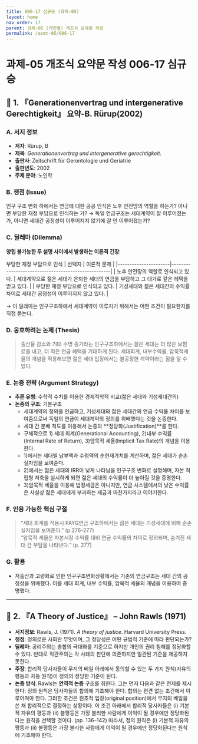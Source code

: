 ```yaml
---
title: 006-17 심규승 (과제-05)
layout: home
nav_order: 17
parent: 과제-05 (개인별) 개조식 요약문 작성
permalink: /asmt-05/006-17
---
```


# 과제-05 개조식 요약문 작성 006-17 심규승 

##  📘 1. 『Generationenvertrag und intergenerative Gerechtigkeit』 요약-B. Rürup(2002)

### A. 서지 정보  
- **저자**: Rürup, B  
- **제목**: *Generationenvertrag und intergenerative gerechtigkeit.*
- **출판사**: Zeitschrift für Gerontologie und Geriatrie 
- **출판년도**: 2002  
- **주제 분야**: 노인학


### B. 쟁점 (Issue)  
인구 구조 변화 하에서는 연금에 대한 공공 인식은 노후 안전망의 역할을 하는가? 아니면 부당한 재정 부담으로 인식하는 가?
→ 독일 연금구조는 세대계약이 잘 이루어졌는가, 아니면 세대간 공정성이 이루어지지 않기에 잘 안 이루어졌는가?


### C. 딜레마 (Dilemma)  
**양립 불가능한 두 설명 사이에서 발생하는 이론적 긴장**:

부당한 재정 부담으로 인식 
| 선택지                  | 이론적 문제                                             |
|----------------------|----------------------------------------------------|
| 노후 안전망의 역할로 인식되고 있다. | 세대계약으로 젊은 세대가 은퇴한 세대의 연금을 부담하고 그 대가로 같은 헤택을 받고 있다. |
| 부당한 재정 부담으로 인식되고 있다. | 기성세대와 젊은 세대간의 수익률 차이로 세대간 공정성이 이루어지지 않고 있다.        |

→ 이 딜레마는 인구구조하에서 세대계약이 이루지기 위해서는 어떤 조건이 필요한지를 직접 묻는다.


### D. 옹호하려는 논제 (Thesis)  
> 출산율 감소와 기대 수명 증가라는 인구구조하에서는 젊은 세대는 더 많은 보험료를 내고, 더 적은 연금 혜택을 기대하게 된다. 세대회계, 내부수익률, 암묵적세율의 개념을 적용해보면 젊은 세대 입장에서는 불공정한 계약이라는 점을 알 수 있다.

### E. 논증 전략 (Argument Strategy)  
- **추론 유형**: 수학적 수치를 이용한 경제적학적 비교(젊은 세대와 기성세대간의) 
- **논증의 구조**:
  기본구조
  - 세대계약의 정의를 언급하고, 기성세대와 젊은 세대간의 연금 수익률 차이를 보여줌으로써 독일의 연금이 세대계약의 정의를 위배했다는 것을 논증한다. 
  - 세대 간 분배 척도를 이용해서 논증의 **정당화(Justification)**를 한다. 
  - 구체적으로 1) 세대 회계(Generational Accounting), 2)내부 수익률(Internal Rate of Return), 3)암묵적 세율(Implicit Tax Rate)의 개념을 이용한다.
  - 1)에서는 세대별 납부액과 수령액의 순현재가치를 계산하며, 젊은 세대가 순손실자임을 보여준다.
  - 2)에서는 젊은 세대의 IRR이 낮게 나타남을 인구구조 변화로 설명해며, 자본 적립형 저축을 실시하게 되면 젊은 세대의 수익률이 더 높아질 것을 증명한다.
  - 3)암묵적 세율을 이용해 법정세금은 아니지만, 연금 시스템에서의 낮은 수익률은 사실상 젊은 세대에게 부과하는 세금과 마찬가지라고 이야기한다.


### F. 인용 가능한 핵심 구절
> “세대 회계를 적용시 PAYG연금 구조하에서는 젊은 세대는 기성세대에 비해 순손실자임을 보여준다.” (p.276-277)  
> “암묵적 세율은 자본시장 수익률 대비 연금 수익률의 차이로 정의되며, 숨겨진 세대 간 부담을 나타낸다.” (p. 277)


### G. 활용

- 저출산과 고령화로 인한 인구구조변화상황에서는 기존의 연금구조는 세대 간의 공정성을 위배했다. 이를 세대 회계, 내부 수익률, 암묵적 세율의 개념을 이용하여 증명했다.

---

## 📘 2. 『A Theory of Justice』 – John Rawls (1971)
* **서지정보**: Rawls, J. (1971). *A theory of justice*. Harvard University Press.
* **쟁점**: 정의로운 사회란 무엇이며, 그 정당성은 어떤 규범적 기준에 따라 판단되는가?
* **딜레마**: 공리주의는 총합의 극대화를 기준으로 하지만 개인의 권리 침해를 정당화할 수 있다. 반대로 직관주의는 각 사례의 판단에 의존하지만 일관된 기준을 제공하지 못한다.
* **주장**: 합리적 당사자들이 무지의 베일 아래에서 동의할 수 있는 두 가지 원칙(자유의 평등과 차등 원칙)이 정의의 정당한 기준이 된다.
* **논증 방식**: Rawls는 **연역적 논증** 구조를 취한다. 그는 먼저 다음과 같은 전제를 제시한다: 정의 원칙은 당사자들의 합의에 기초해야 한다. 합의는 편견 없는 조건에서 이루어져야 한다. 그러한 조건은 원초적 입장(original position)에서 무지의 베일을 쓴 채 합리적으로 결정하는 상황이다. 이 조건 아래에서 합리적 당사자들은 (i) 기본적 자유의 평등과 (ii) 불평등은 가장 불리한 사람에게 이익이 될 경우에만 정당화된다는 원칙을 선택할 것이다. (pp. 136–142) 따라서, 정의 원칙은 (i) 기본적 자유의 평등과 (ii) 불평등은 가장 불리한 사람에게 이익이 될 경우에만 정당화된다는 원칙에 기초해야 한다.
